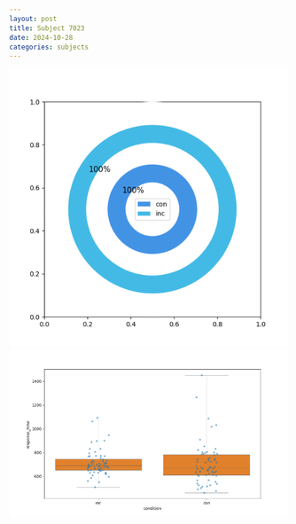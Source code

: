 ```yaml
---
layout: post
title: Subject 7023
date: 2024-10-28
categories: subjects
---
```


![](data/7023/run-18/7023_accuracy_by_condition.png)
![](data/7023/run-18/7023_rt.png)
